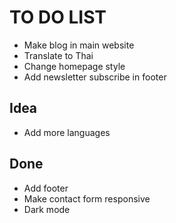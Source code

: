 # TO DO LIST

- Make blog in main website
- Translate to Thai
- Change homepage style
- Add newsletter subscribe in footer


## Idea
- Add more languages

## Done
- Add footer
- Make contact form responsive  
- Dark mode